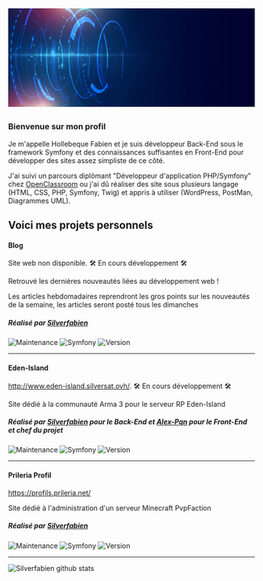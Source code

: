 # ![Silverfabien](https://github.com/Silverfabien/Silverfabien/blob/master/banner.jpg)

### Bienvenue sur mon profil 

Je m'appelle Hollebeque Fabien et je suis développeur Back-End sous le framework Symfony et des connaissances suffisantes en Front-End pour développer des sites assez simpliste de ce côté. 

J'ai suivi un parcours diplômant "Développeur d'application PHP/Symfony" chez <a href="https://openclassrooms.com/fr/paths/59-developpeur-dapplication-php-symfony">OpenClassroom</a> ou j'ai dû réaliser des site sous plusieurs langage (HTML, CSS, PHP, Symfony, Twig) et appris à utiliser (WordPress, PostMan, Diagrammes UML).

<h2>Voici mes projets personnels</h2>

<h4>Blog</h4>
<p>Site web non disponible. 🛠 En cours développement 🛠</p>

Retrouvé les dernières nouveautés liées au développement web !

Les articles hebdomadaires reprendront les gros points sur les nouveautés de la semaine, les articles seront posté tous les dimanches

##### Réalisé par <a href="https://github.com/Silverfabien">Silverfabien</a> 
![Maintenance](https://img.shields.io/badge/Maintainu-yes-green.svg)
![Symfony](https://img.shields.io/badge/Développer%20avec-Symfony%204-blue.svg)
![Version](https://img.shields.io/badge/Version-Alpha%201.0.0-blue.svg)

  
---  
  
<h4>Eden-Island</h4>
<p><a href="http://www.eden-island.silversat.ovh/">http://www.eden-island.silversat.ovh/</a>. 🛠 En cours développement 🛠</p>

Site dédié à la communauté Arma 3 pour le serveur RP Eden-Island
 
##### Réalisé par <a href="https://github.com/Silverfabien">Silverfabien</a> pour le Back-End et <a href="https://github.com/Alex-Pqn">Alex-Pqn</a> pour le Front-End et chef du projet
![Maintenance](https://img.shields.io/badge/Maintainu-yes-green.svg)
![Symfony](https://img.shields.io/badge/Développer%20avec-Symfony%204-blue.svg)
![Version](https://img.shields.io/badge/Version-Alpha%201.0.0-blue.svg)

---  
  
<h4>Prileria Profil</h4>
<p><a href="https://profils.prileria.net/">https://profils.prileria.net/</a></p>

Site dédié à l'administration d'un serveur Minecraft PvpFaction
 
##### Réalisé par <a href="https://github.com/Silverfabien">Silverfabien</a>
![Maintenance](https://img.shields.io/badge/Maintainu-yes-green.svg)
![Symfony](https://img.shields.io/badge/Développer%20avec-Symfony%204-blue.svg)
![Version](https://img.shields.io/badge/Version-1.2.0-blue.svg)

---

![Silverfabien github stats](https://github-readme-stats.vercel.app/api?username=Silverfabien&show_icons=true&title_color=fff&icon_color=79ff97&text_color=9f9f9f&bg_color=151515)


<!--<img src="https://visitor-badge.glitch.me/badge?page_id=SilverFabien.visitor-badge"/> -->
